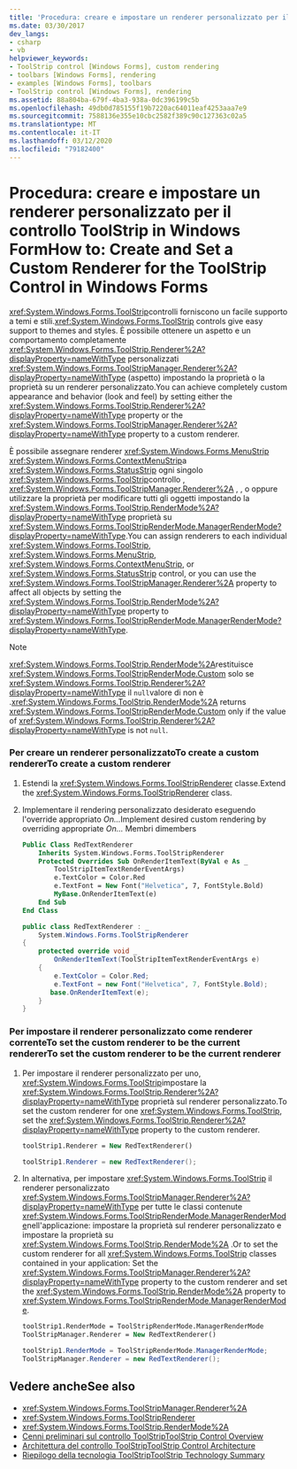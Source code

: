 ```yaml
---
title: 'Procedura: creare e impostare un renderer personalizzato per il controllo ToolStripHow to: Create and Set a Custom Renderer for the ToolStrip Control'
ms.date: 03/30/2017
dev_langs:
- csharp
- vb
helpviewer_keywords:
- ToolStrip control [Windows Forms], custom rendering
- toolbars [Windows Forms], rendering
- examples [Windows Forms], toolbars
- ToolStrip control [Windows Forms], rendering
ms.assetid: 88a804ba-679f-4ba3-938a-0dc396199c5b
ms.openlocfilehash: 49db0d785155f19b7220ac64011eaf4253aaa7e9
ms.sourcegitcommit: 7588136e355e10cbc2582f389c90c127363c02a5
ms.translationtype: MT
ms.contentlocale: it-IT
ms.lasthandoff: 03/12/2020
ms.locfileid: "79182400"
---
```

# <a name="how-to-create-and-set-a-custom-renderer-for-the-toolstrip-control-in-windows-forms"></a><span data-ttu-id="52c06-102">Procedura: creare e impostare un renderer personalizzato per il controllo ToolStrip in Windows Form</span><span class="sxs-lookup"><span data-stu-id="52c06-102">How to: Create and Set a Custom Renderer for the ToolStrip Control in Windows Forms</span></span>
<span data-ttu-id="52c06-103"><xref:System.Windows.Forms.ToolStrip>controlli forniscono un facile supporto a temi e stili.</span><span class="sxs-lookup"><span data-stu-id="52c06-103"><xref:System.Windows.Forms.ToolStrip> controls give easy support to themes and styles.</span></span> <span data-ttu-id="52c06-104">È possibile ottenere un aspetto e un comportamento completamente <xref:System.Windows.Forms.ToolStrip.Renderer%2A?displayProperty=nameWithType> personalizzati <xref:System.Windows.Forms.ToolStripManager.Renderer%2A?displayProperty=nameWithType> (aspetto) impostando la proprietà o la proprietà su un renderer personalizzato.</span><span class="sxs-lookup"><span data-stu-id="52c06-104">You can achieve completely custom appearance and behavior (look and feel) by setting either the <xref:System.Windows.Forms.ToolStrip.Renderer%2A?displayProperty=nameWithType> property or the <xref:System.Windows.Forms.ToolStripManager.Renderer%2A?displayProperty=nameWithType> property to a custom renderer.</span></span>  
  
 <span data-ttu-id="52c06-105">È possibile assegnare renderer <xref:System.Windows.Forms.MenuStrip> <xref:System.Windows.Forms.ContextMenuStrip>a <xref:System.Windows.Forms.StatusStrip> ogni singolo <xref:System.Windows.Forms.ToolStrip>controllo , <xref:System.Windows.Forms.ToolStripManager.Renderer%2A> , , o oppure utilizzare la proprietà per modificare tutti gli oggetti impostando la <xref:System.Windows.Forms.ToolStrip.RenderMode%2A?displayProperty=nameWithType> proprietà su <xref:System.Windows.Forms.ToolStripRenderMode.ManagerRenderMode?displayProperty=nameWithType>.</span><span class="sxs-lookup"><span data-stu-id="52c06-105">You can assign renderers to each individual <xref:System.Windows.Forms.ToolStrip>, <xref:System.Windows.Forms.MenuStrip>, <xref:System.Windows.Forms.ContextMenuStrip>, or <xref:System.Windows.Forms.StatusStrip> control, or you can use the <xref:System.Windows.Forms.ToolStripManager.Renderer%2A> property to affect all objects by setting the <xref:System.Windows.Forms.ToolStrip.RenderMode%2A?displayProperty=nameWithType> property to <xref:System.Windows.Forms.ToolStripRenderMode.ManagerRenderMode?displayProperty=nameWithType>.</span></span>  
  
> [!NOTE]
> <span data-ttu-id="52c06-106"><xref:System.Windows.Forms.ToolStrip.RenderMode%2A>restituisce <xref:System.Windows.Forms.ToolStripRenderMode.Custom> solo se <xref:System.Windows.Forms.ToolStrip.Renderer%2A?displayProperty=nameWithType> il `null`valore di non è .</span><span class="sxs-lookup"><span data-stu-id="52c06-106"><xref:System.Windows.Forms.ToolStrip.RenderMode%2A> returns <xref:System.Windows.Forms.ToolStripRenderMode.Custom> only if the value of <xref:System.Windows.Forms.ToolStrip.Renderer%2A?displayProperty=nameWithType> is not `null`.</span></span>  
  
### <a name="to-create-a-custom-renderer"></a><span data-ttu-id="52c06-107">Per creare un renderer personalizzatoTo create a custom renderer</span><span class="sxs-lookup"><span data-stu-id="52c06-107">To create a custom renderer</span></span>  
  
1. <span data-ttu-id="52c06-108">Estendi la <xref:System.Windows.Forms.ToolStripRenderer> classe.</span><span class="sxs-lookup"><span data-stu-id="52c06-108">Extend the <xref:System.Windows.Forms.ToolStripRenderer> class.</span></span>  
  
2. <span data-ttu-id="52c06-109">Implementare il rendering personalizzato desiderato eseguendo l'override appropriato *On...*</span><span class="sxs-lookup"><span data-stu-id="52c06-109">Implement desired custom rendering by overriding appropriate *On…*</span></span> <span data-ttu-id="52c06-110">Membri di</span><span class="sxs-lookup"><span data-stu-id="52c06-110">members</span></span>  
  
    ```vb  
    Public Class RedTextRenderer  
        Inherits System.Windows.Forms.ToolStripRenderer  
        Protected Overrides Sub OnRenderItemText(ByVal e As _  
            ToolStripItemTextRenderEventArgs)
            e.TextColor = Color.Red  
            e.TextFont = New Font("Helvetica", 7, FontStyle.Bold)  
            MyBase.OnRenderItemText(e)  
        End Sub  
    End Class  
    ```  
  
    ```csharp  
    public class RedTextRenderer : _  
        System.Windows.Forms.ToolStripRenderer  
    {  
        protected override void _  
            OnRenderItemText(ToolStripItemTextRenderEventArgs e)  
        {  
            e.TextColor = Color.Red;  
            e.TextFont = new Font("Helvetica", 7, FontStyle.Bold);  
           base.OnRenderItemText(e);  
        }  
    }  
    ```  
  
### <a name="to-set-the-custom-renderer-to-be-the-current-renderer"></a><span data-ttu-id="52c06-111">Per impostare il renderer personalizzato come renderer correnteTo set the custom renderer to be the current renderer</span><span class="sxs-lookup"><span data-stu-id="52c06-111">To set the custom renderer to be the current renderer</span></span>  
  
1. <span data-ttu-id="52c06-112">Per impostare il renderer personalizzato per uno, <xref:System.Windows.Forms.ToolStrip>impostare la <xref:System.Windows.Forms.ToolStrip.Renderer%2A?displayProperty=nameWithType> proprietà sul renderer personalizzato.</span><span class="sxs-lookup"><span data-stu-id="52c06-112">To set the custom renderer for one <xref:System.Windows.Forms.ToolStrip>, set the <xref:System.Windows.Forms.ToolStrip.Renderer%2A?displayProperty=nameWithType> property to the custom renderer.</span></span>  
  
    ```vb  
    toolStrip1.Renderer = New RedTextRenderer()  
    ```  
  
    ```csharp  
    toolStrip1.Renderer = new RedTextRenderer();  
    ```  
  
2. <span data-ttu-id="52c06-113">In alternativa, per impostare <xref:System.Windows.Forms.ToolStrip> il renderer personalizzato <xref:System.Windows.Forms.ToolStripManager.Renderer%2A?displayProperty=nameWithType> per tutte le classi contenute <xref:System.Windows.Forms.ToolStripRenderMode.ManagerRenderMode>nell'applicazione: impostare la proprietà sul renderer personalizzato e impostare la proprietà su <xref:System.Windows.Forms.ToolStrip.RenderMode%2A> .</span><span class="sxs-lookup"><span data-stu-id="52c06-113">Or to set the custom renderer for all <xref:System.Windows.Forms.ToolStrip> classes contained in your application: Set the <xref:System.Windows.Forms.ToolStripManager.Renderer%2A?displayProperty=nameWithType> property to the custom renderer and set the <xref:System.Windows.Forms.ToolStrip.RenderMode%2A> property to <xref:System.Windows.Forms.ToolStripRenderMode.ManagerRenderMode>.</span></span>  
  
    ```vb  
    toolStrip1.RenderMode = ToolStripRenderMode.ManagerRenderMode  
    ToolStripManager.Renderer = New RedTextRenderer()  
    ```  
  
    ```csharp  
    toolStrip1.RenderMode = ToolStripRenderMode.ManagerRenderMode;  
    ToolStripManager.Renderer = new RedTextRenderer();  
    ```  
  
## <a name="see-also"></a><span data-ttu-id="52c06-114">Vedere anche</span><span class="sxs-lookup"><span data-stu-id="52c06-114">See also</span></span>

- <xref:System.Windows.Forms.ToolStripManager.Renderer%2A>
- <xref:System.Windows.Forms.ToolStripRenderer>
- <xref:System.Windows.Forms.ToolStrip.RenderMode%2A>
- [<span data-ttu-id="52c06-115">Cenni preliminari sul controllo ToolStrip</span><span class="sxs-lookup"><span data-stu-id="52c06-115">ToolStrip Control Overview</span></span>](toolstrip-control-overview-windows-forms.md)
- [<span data-ttu-id="52c06-116">Architettura del controllo ToolStrip</span><span class="sxs-lookup"><span data-stu-id="52c06-116">ToolStrip Control Architecture</span></span>](toolstrip-control-architecture.md)
- [<span data-ttu-id="52c06-117">Riepilogo della tecnologia ToolStrip</span><span class="sxs-lookup"><span data-stu-id="52c06-117">ToolStrip Technology Summary</span></span>](toolstrip-technology-summary.md)
